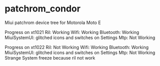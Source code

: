 # patchrom_condor
Miui patchrom device tree for Motorola Moto E

Progress on xt1021
Ril: Working
Wifi: Working
Bluetooth: Working
MiuiSystemUI: glitched icons and switches on Settings
Mtp: Not Working

Progress on xt1022
Ril: Not Working
Wifi: Working
Bluetooth: Working
MiuiSystemUI: glitched icons and switches on Settings
Mtp: Not Working
Strange System freeze because ril not work
